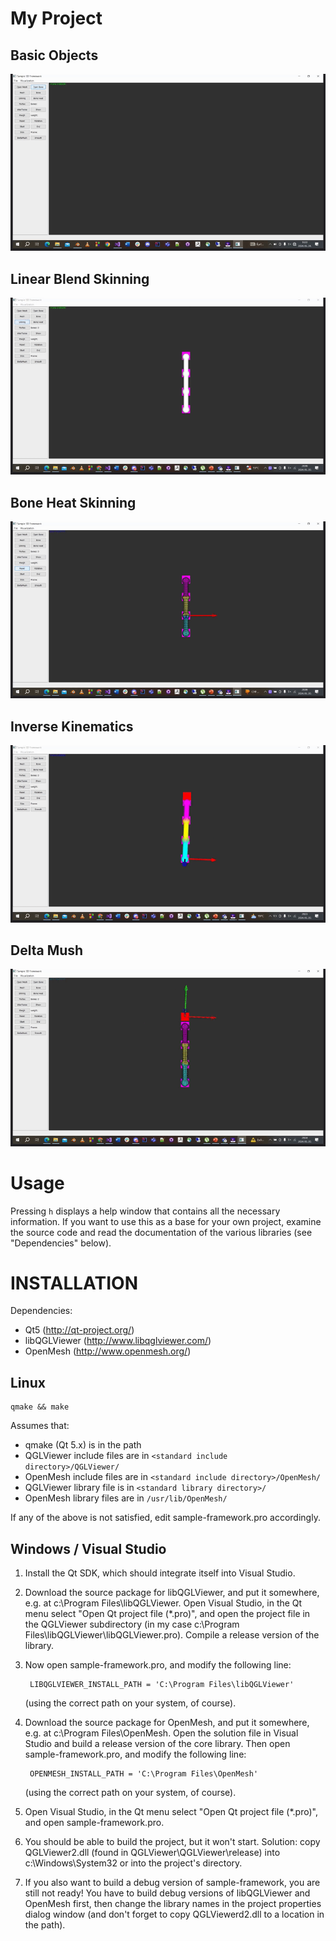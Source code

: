 # My Project

## Basic Objects
![Basic Objects](Rescues/Base.gif)

## Linear Blend Skinning
![Linear Blend Skinning](Rescues/LBS.gif)

## Bone Heat Skinning
![Bone Heat Skinning](Rescues/BHS.gif)

## Inverse Kinematics
![Inverse Kinematics](Rescues/IK.gif)

## Delta Mush
![Delta Mush](Rescues/DM.gif)


# Usage

Pressing `h` displays a help window that contains all the necessary information.
If you want to use this as a base for your own project, examine the source code
and read the documentation of the various libraries (see "Dependencies" below).

# INSTALLATION

Dependencies:

- Qt5 (http://qt-project.org/)
- libQGLViewer (http://www.libqglviewer.com/)
- OpenMesh (http://www.openmesh.org/)

## Linux

    qmake && make

Assumes that:

- qmake (Qt 5.x) is in the path
- QGLViewer include files are in `<standard include directory>/QGLViewer/`
- OpenMesh  include files are in `<standard include directory>/OpenMesh/`
- QGLViewer library file  is  in `<standard library directory>/`
- OpenMesh  library files are in `/usr/lib/OpenMesh/`

If any of the above is not satisfied, edit sample-framework.pro accordingly.

## Windows / Visual Studio

1. Install the Qt SDK, which should integrate itself into Visual Studio.

1. Download the source package for libQGLViewer, and put it somewhere,
   e.g. at c:\Program Files\libQGLViewer. Open Visual Studio,
   in the Qt menu select "Open Qt project file (*.pro)",
   and open the project file in the QGLViewer subdirectory
   (in my case c:\Program Files\libQGLViewer\libQGLViewer.pro).
   Compile a release version of the library.

1. Now open sample-framework.pro, and modify the following line:

        LIBQGLVIEWER_INSTALL_PATH = 'C:\Program Files\libQGLViewer'
   (using the correct path on your system, of course).

1. Download the source package for OpenMesh, and put it somewhere,
   e.g. at c:\Program Files\OpenMesh. Open the solution file
   in Visual Studio and build a release version of the core library.
   Then open sample-framework.pro, and modify the following line:

        OPENMESH_INSTALL_PATH = 'C:\Program Files\OpenMesh'
   (using the correct path on your system, of course).

1. Open Visual Studio, in the Qt menu select "Open Qt project file (*.pro)",
   and open sample-framework.pro.


1. You should be able to build the project, but it won't start. Solution:
   copy QGLViewer2.dll (found in QGLViewer\QGLViewer\release\)
   into c:\Windows\System32 or into the project's directory.

1. If you also want to build a debug version of sample-framework,
   you are still not ready! You have to build debug versions of libQGLViewer
   and OpenMesh first, then change the library names in the project properties
   dialog window (and don't forget to copy QGLViewerd2.dll to a location
   in the path).
